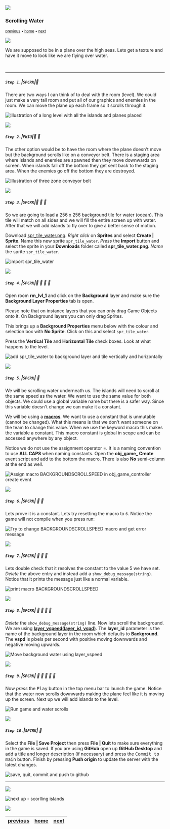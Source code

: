 ![](../images/line3.png)

### Scrolling Water

<sub>[previous](../joystick/README.md#user-content-moving-ship-with-joystick) • [home](../README.md#user-content-gms2-top-down-shooter) • [next](../scrolling-islands/README.md#user-content-scrolling-islands)</sub>

![](../images/line3.png)

We are supposed to be in a plane over the high seas.  Lets get a texture and have it move to look like we are flying over water.

<br>

---


##### `Step 1.`\|`SPCRK`|:small_blue_diamond:

There are two ways I can think of to deal with the room (level). We could just make a very tall room and put all of our graphics and enemies in the room. We can move the plane up each frame so it scrolls through it. 

![Illustration of a long level with all the islands and planes placed](images/LongLevelProto.png)

![](../images/line2.png)

##### `Step 2.`\|`FHIU`|:small_blue_diamond: :small_blue_diamond: 

The other option would be to have the room where the plane doesn't move but the background scrolls like on a conveyor belt. There is a staging area where islands and enemies are spawned then they move downwards on screen.  When islands fall off the bottom they get sent back to the staging area.  When the enemies go off the bottom they are destroyed.

![Illustration of three zone conveyor belt](images/ConveyorBelt.png)

![](../images/line2.png)

##### `Step 3.`\|`SPCRK`|:small_blue_diamond: :small_blue_diamond: :small_blue_diamond:

So we are going to load a 256 x 256 background tile for water (ocean).  This tile will match on all sides and we will fill the entire screen up with water.  After that we will add islands to fly over to give a better sense of motion.
		

Download [spr_tile_water.png](../Assets/Sprites/spr_tile_water.png). *Right click* on **Sprites** and select **Create | Sprite**.  Name this new sprite `spr_tile_water`.  *Press* the **Import** button and select the sprite in your **Downloads** folder called **spr_tile_water.png**.  *Name* the sprite `spr_tile_water`.

![import spr_tile_water](images/ImportWaterSprite.gif)

![](../images/line2.png)

##### `Step 4.`\|`SPCRK`|:small_blue_diamond: :small_blue_diamond: :small_blue_diamond: :small_blue_diamond:

Open room **rm_lvl_1** and click on the **Background** layer and make sure the **Background Layer Properties** tab is open.

Please note that on instance layers that you can only drag Game Objects onto it. On Background layers you can only drag Sprites.

This brings up a **Background Properties** menu below with the colour and selection box with **No Sprite**. Click on this and select `spr_tile_water`.

Press the **Vertical Tile**  and **Horizontal Tile**  check boxes. Look at what happens to the level.

![add spr_tile_water to background layer and tile vertically and horizontally](images/AddWaterToBackgroundTiling.gif)

![](../images/line2.png)

##### `Step 5.`\|`SPCRK`| :small_orange_diamond:

We will be scrolling water underneath us.  The islands will need to scroll at the same speed as the water.  We want to use the same value for both objects.  We could use a global variable name but there is a safer way. Since this variable doesn't change we can make it a constant.
	
We will be using a **[macros](https://manual.yoyogames.com/GameMaker_Language/GML_Overview/Variables/Constants.htm)**.  We want to use a constant that is unmutable (cannot be changed).  What this means is that we don't want someone on the team to change this value.  When we use the keyword macro this makes the variable a constant.  This macro constant is global in scope and can be accessed anywhere by any object.	
	
Notice we do not use the assignment operator =.  It is a naming convention to use **ALL CAPS** when naming constants. Open the **obj_game_ Create** event script and add to the bottom the macro. There is also **No** semi-column at the end as well.

![Assign macro BACKGROUNDSCROLLSPEED in obj_game_controller create event](images/BackgroundScrollSpeedMacro.png)

![](../images/line2.png)

##### `Step 6.`\|`SPCRK`| :small_orange_diamond: :small_blue_diamond:

Lets prove it is a constant.  Lets try resetting the macro to `6`.  Notice the game will not compile when you press run:

![Try to change BACKGROUNDSCROLLSPEED macro and get error message](images/CANTCHANGEMACRO.png)

![](../images/line2.png)

##### `Step 7.`\|`SPCRK`| :small_orange_diamond: :small_blue_diamond: :small_blue_diamond:

Lets double check that it resolves the constant to the value 5 we have set.  *Delete* the above entry and instead add a `show_debug_message(string)`.  Notice that it prints the message just like a normal variable.

![print macro BACKGROUNDSCROLLSPEED](images/BackgroundSpeedDebug.png)

![](../images/line2.png)

##### `Step 8.`\|`SPCRK`| :small_orange_diamond: :small_blue_diamond: :small_blue_diamond: :small_blue_diamond:

*Delete* the `show_debug_message(string)` line.  Now lets scroll the background.  We are using **[layer_vspeed(layer_id, vspd)](https://manual.yoyogames.com/GameMaker_Language/GML_Reference/Asset_Management/Rooms/General_Layer_Functions/layer_vspeed.htm)**. The **layer_id** parameter is the name of the background layer in the room which defaults to **Background**.  The **vspd** is pixels per second with positive moving downwards and negative moving upwards.

![Move background water using layer_vspeed](images/ScrollBackground.png)

![](../images/line2.png)

##### `Step 9.`\|`SPCRK`| :small_orange_diamond: :small_blue_diamond: :small_blue_diamond: :small_blue_diamond: :small_blue_diamond:

Now *press* the <kbd>Play</kbd> button in the top menu bar to launch the game.  Notice that the water now scrolls downwards making the plane feel like it is moving up the screen.  Next up we will add islands to the level.

![Run game and water scrolls](images/PlainWaterScrolling.gif)

![](../images/line2.png)

##### `Step 10.`\|`SPCRK`| :large_blue_diamond:

Select the **File | Save Project** then press **File | Quit** to make sure everything in the game is saved. If you are using **GitHub** open up **GitHub Desktop** and add a title and longer description (if necessary) and press the <kbd>Commit to main</kbd> button. Finish by pressing **Push origin** to update the server with the latest changes.

![save, quit, commit and push to github](images/GitHub.png)

___


![](../images/line.png)

<!-- <img src="https://via.placeholder.com/1000x100/45D7CA/000000/?text=Next Up - Scrolling Islands"> -->
![next up - scorlling islands](images/banner.png)

![](../images/line.png)

| [previous](../joystick/README.md#user-content-moving-ship-with-joystick)| [home](../README.md#user-content-gms2-top-down-shooter) | [next](../scrolling-islands/README.md#user-content-scrolling-islands)|
|---|---|---|
